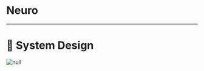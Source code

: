 # Neuro
----------------------
# 🎨 System Design 

![null](https://github.com/user-attachments/assets/2fcac685-8bf0-4e9f-ab09-30df9cc24308)
